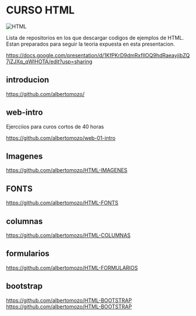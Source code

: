 # CURSO HTML
![HTML](https://img.shields.io/badge/html-777BB4?style=for-the-badge&logo=php&logoColor=white)


Lista de repositorios en los que descargar codigos de ejemplos de HTML. Estan preparados para seguir la teoria expuesta en esta presentacion.

https://docs.google.com/presentation/d/1KfPKrD9dmRxfIlOQ9hdRaeayiibZQ7jZJXq_qWlHOTA/edit?usp=sharing

## introducion

https://github.com/albertomozo/

## web-intro

Ejercciios para curos cortos de 40 horas

https://github.com/albertomozo/web-01-intro

## Imagenes

https://github.com/albertomozo/HTML-IMAGENES

## FONTS

https://github.com/albertomozo/HTML-FONTS

## columnas

https://github.com/albertomozo/HTML-COLUMNAS


## formularios

https://github.com/albertomozo/HTML-FORMULARIOS

## bootstrap

https://github.com/albertomozo/HTML-BOOTSTRAP
https://github.com/albertomozo/HTML-BOOTSTRAP




